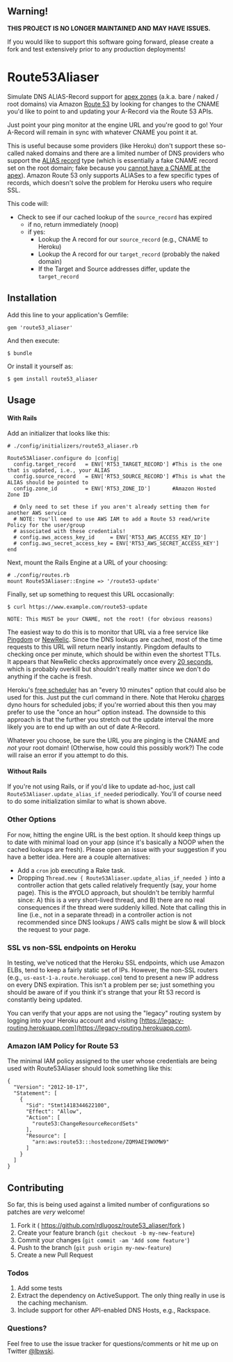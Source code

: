 ## Warning!


**THIS PROJECT IS NO LONGER MAINTAINED AND MAY HAVE ISSUES.**

If you would like to support this software going forward, please create
a fork and test extensively prior to any production deployments!


# Route53Aliaser

Simulate DNS ALIAS-Record support for [apex
zones](https://devcenter.heroku.com/articles/apex-domains) (a.k.a. bare /
naked / root domains) via Amazon [Route 53](https://aws.amazon.com/route53/)
by looking for changes to the CNAME you'd like to point to and updating your
A-Record via the Route 53 APIs.

Just point your ping monitor at the engine URL and you're good to go! Your
A-Record will remain in sync with whatever CNAME you point it at.

This is useful because some providers (like Heroku) don't support these
so-called naked domains and there are a limited number of DNS providers who
support the [ALIAS record](http://support.dnsimple.com/articles/alias-record/)
type (which is essentially a fake CNAME record set on the root domain; fake
because you [cannot have a CNAME at the
apex](http://serverfault.com/questions/613829/why-cant-a-cname-record-be-used-at-the-apex-of-a-domain)).
Amazon Route 53 only supports ALIASes to a few specific types of records,
which doesn't solve the problem for Heroku users who require SSL.

This code will:

- Check to see if our cached lookup of the `source_record` has expired
    - if no, return immediately (noop)
    - if yes:
        - Lookup the A record for our `source_record` (e.g., CNAME to Heroku)
        - Lookup the A record for our `target_record` (probably the naked
          domain)
        - If the Target and Source addresses differ, update the `target_record`


## Installation

Add this line to your application's Gemfile:

    gem 'route53_aliaser'

And then execute:

    $ bundle

Or install it yourself as:

    $ gem install route53_aliaser


## Usage

#### With Rails

Add an initializer that looks like this:

    # ./config/initializers/route53_aliaser.rb

    Route53Aliaser.configure do |config|
      config.target_record   = ENV['RT53_TARGET_RECORD'] #This is the one that is updated, i.e., your ALIAS
      config.source_record   = ENV['RT53_SOURCE_RECORD'] #This is what the ALIAS should be pointed to
      config.zone_id         = ENV['RT53_ZONE_ID']       #Amazon Hosted Zone ID

      # Only need to set these if you aren't already setting them for another AWS service
      # NOTE: You'll need to use AWS IAM to add a Route 53 read/write Policy for the user/group
      # associated with these credentials!
      # config.aws_access_key_id     = ENV['RT53_AWS_ACCESS_KEY_ID']
      # config.aws_secret_access_key = ENV['RT53_AWS_SECRET_ACCESS_KEY']
    end

Next, mount the Rails Engine at a URL of your choosing:

    # ./config/routes.rb
    mount Route53Aliaser::Engine => '/route53-update'

Finally, set up something to request this URL occasionally:

    $ curl https://www.example.com/route53-update

    NOTE: This MUST be your CNAME, not the root! (for obvious reasons)

The easiest way to do this is to monitor that URL via a free service like
[Pingdom](http://www.pingdom.com/free) or [NewRelic](http://www.newrelic.com).
Since the DNS lookups are cached, most of the time requests to this URL will
return nearly instantly. Pingdom defaults to checking once per minute, which
should be within even the shortest TTLs. It appears that NewRelic checks
approximately once every [20
seconds](https://docs.newrelic.com/docs/alerts/alert-policies/downtime-alerts/availability-monitoring),
which is probably overkill but shouldn't really matter since we don't do
anything if the cache is fresh.

Heroku's [free scheduler](https://devcenter.heroku.com/articles/scheduler) has
an "every 10 minutes" option that could also be used for this. Just put the
curl command in there. Note that Heroku
[charges](https://devcenter.heroku.com/articles/usage-and-billing) dyno hours
for scheduled jobs; if you're worried about this then you may prefer to use
the "once an hour" option instead. The downside to this approach is that the
further you stretch out the update interval the more likely you are to end up
with an out of date A-Record.

Whatever you choose, be sure the URL you are pinging is the CNAME and *not*
your root domain! (Otherwise, how could this possibly work?) The code will
raise an error if you attempt to do this.

#### Without Rails

If you're not using Rails, or if you'd like to update ad-hoc, just call
`Route53Aliaser.update_alias_if_needed` periodically. You'll of course need to
do some initialization similar to what is shown above.

### Other Options

For now, hitting the engine URL is the best option. It should keep things up
to date with minimal load on your app (since it's basically a NOOP when the
cached lookups are fresh). Please open an issue with your suggestion if you
have a better idea. Here are a couple alternatives:

- Add a `cron` job executing a Rake task.
- Dropping `Thread.new { Route53Aliaser.update_alias_if_needed }` into a
  controller action that gets called relatively frequently (say, your home
  page).  This is the #YOLO approach, but shouldn't be terribly harmful since:
  A) this is a very short-lived thread, and B) there are no real consequences
  if the thread were suddenly killed. Note that calling this in line (i.e.,
  not in a separate thread) in a controller action is not recommended since
  DNS lookups / AWS calls might be slow & will block the request to your page.


### SSL vs non-SSL endpoints on Heroku

In testing, we've noticed that the Heroku SSL endpoints, which use Amazon
ELBs, tend to keep a fairly static set of IPs. However, the non-SSL routers
(e.g., `us-east-1-a.route.herokuapp.com`) tend to present a new IP address on
every DNS expiration. This isn't a problem per se; just something you should
be aware of if you think it's strange that your Rt 53 record is constantly
being updated.

You can verify that your apps are not using the "legacy" routing system by
logging into your Heroku account and visiting
[https://legacy-routing.herokuapp.com](https://legacy-routing.herokuapp.com).


### Amazon IAM Policy for Route 53

The minimal IAM policy assigned to the user whose credentials are being used
with Route53Aliaser should look something like this:

    {
      "Version": "2012-10-17",
      "Statement": [
        {
          "Sid": "Stmt1418344622100",
          "Effect": "Allow",
          "Action": [
            "route53:ChangeResourceRecordSets"
          ],
          "Resource": [
            "arn:aws:route53:::hostedzone/ZQM9AEI9WXMW9"
          ]
        }
      ]
    }


## Contributing

So far, this is being used against a limited number of configurations so
patches are *very* welcome!

1. Fork it ( https://github.com/rdlugosz/route53_aliaser/fork )
2. Create your feature branch (`git checkout -b my-new-feature`)
3. Commit your changes (`git commit -am 'Add some feature'`)
4. Push to the branch (`git push origin my-new-feature`)
5. Create a new Pull Request

### Todos

1. Add some tests
1. Extract the dependency on ActiveSupport. The only thing really in use is
   the caching mechanism.
1. Include support for other API-enabled DNS Hosts, e.g., Rackspace.

### Questions?

Feel free to use the issue tracker for questions/comments or hit me up on
Twitter [@lbwski](https://twitter.com/lbwski).
